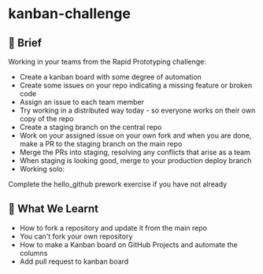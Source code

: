 # kanban-challenge

## 📕 Brief
Working in your teams from the Rapid Prototyping challenge:

+ Create a kanban board with some degree of automation
+ Create some issues on your repo indicating a missing feature or broken code
+ Assign an issue to each team member
+ Try working in a distributed way today - so everyone works on their own copy of the repo
+ Create a staging branch on the central repo
+ Work on your assigned issue on your own fork and when you are done, make a PR to the staging branch on the main repo
+ Merge the PRs into staging, resolving any conflicts that arise as a team
+ When staging is looking good, merge to your production deploy branch
+ Working solo:

Complete the hello_github prework exercise if you have not already
##  💭 What We Learnt
- How to fork a repository and update it from the main repo
- You can't fork your own repository
- How to make a Kanban board on GitHub Projects and automate the columns
- Add pull request to kanban board
